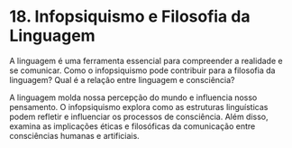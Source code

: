 # 18. Infopsiquismo e Filosofia da Linguagem

A linguagem é uma ferramenta essencial para compreender a realidade e se comunicar. Como o infopsiquismo pode contribuir para a filosofia da linguagem? Qual é a relação entre linguagem e consciência?

A linguagem molda nossa percepção do mundo e influencia nosso pensamento. O infopsiquismo explora como as estruturas linguísticas podem refletir e influenciar os processos de consciência. Além disso, examina as implicações éticas e filosóficas da comunicação entre consciências humanas e artificiais.
